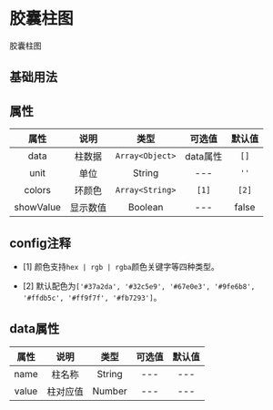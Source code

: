 <!-- 加载 demo 组件 start -->
<script setup>
import demo from './demo.vue'
</script>
<!-- 加载 demo 组件 end -->

<!-- 正文开始 -->

# 胶囊柱图

胶囊柱图

## 基础用法
<Preview comp-name="CapsuleChart" demo-name="demo">
  <demo />
</Preview>

## 属性
属性 |	说明 |	类型 |	可选值 |	默认值
:-: | :-: | :-: | :-: | :-: 
data  |	柱数据  |	`Array<Object>`  |	data属性  |	`[]`
unit  |	单位  |	String  |	--- |	`''`
colors  |	环颜色  |	`Array<String>`  |	`[1]`  |	`[2]`
showValue  |	显示数值  |	Boolean  |	---  |	false

## config注释
- [1] 颜色支持` hex | rgb | rgba `颜色关键字等四种类型。

- [2] 默认配色为`['#37a2da', '#32c5e9', '#67e0e3', '#9fe6b8', '#ffdb5c', '#ff9f7f', '#fb7293']`。

## data属性
属性 |	说明 |	类型 |	可选值 |	默认值
:-: | :-: | :-: | :-: | :-: 
name |	柱名称 |	String |	--- |	---
value |	柱对应值 |	Number |	--- |	---
